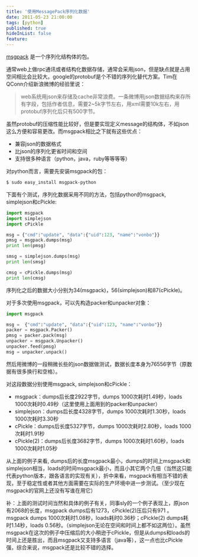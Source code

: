 ```yaml
---
title: '使用MessagePack序列化数据'
date: 2011-05-23 21:00:00
tags: [python]
published: true
hideInList: false
feature: 
---
```

[msgpack](http://msgpack.org/) 是一个序列化结构体的包。
<!-- more -->


通常web上做rpc通讯或者结构化数据存储，通常会采用json，但是缺点就是占用空间相比会比较大。google的protobuf是个不错的序列化替代方案。Tim在QConn介绍新浪微博的经验里说：

> web系统用json来存储及cache非常浪费。一条微博用json数据结构来存所有字段，包括作者信息，需要2~5k字节左右，用xml需要10k左右，用protobuf序列化后只有500字节。

虽然protobuf的压缩性能比较好，但是要实现定义message的结构体，不如json这么方便和容易更改。而msgpack相比之下就有这些优点：

* 兼容json的数据格式
* 比json的序列化更省时间和空间
* 支持很多种语言（python，java，ruby等等等等）

对python而言，需要先安装msgpack的包：

```bash
$ sudo easy_install msgpack-python
```

下面有个测试，序列化数据采用不同的方法，包括python的msgpack, simplejson和cPickle:

```python
import msgpack
import simplejson
import cPickle

msg = {"cmd":"update", "data":{"uid":123, "name":"vonbo"}}
pmsg = msgpack.dumps(msg)
print len(pmsg)

smsg = simplejson.dumps(msg)
print len(smsg)

cmsg = cPickle.dumps(msg)
print len(cmsg)
```

序列化之后的数据大小分别为34(msgpack)，56(simplejson)和87(cPickle)。

对于多次使用msgpack，可以先构造packer和unpacker对象：

```python
import msgpack

msg =  {"cmd":"update", "data":{"uid":123, "name":"vonbo"}}
packer = msgpack.Packer()
pmsg = packer.pack(msg)
unpacker = msgpack.Unpacker()
unpacker.feed(pmsg)
msg = unpacker.unpack()
```

然后用微博的一段稍微长些的json数据做测试，数据长度本身为76556字节（原数据有很多换行和空格）。

对这段数据分别使用msgpack, simplejson和cPickle：

* msgpack：dumps后长度2922字节，dumps 1000次耗时1.49秒，loads 1000次耗时0.49秒（这里使用上面用到的packer和unpacker）
* simplejson：dumps后长度4328字节，dumps 1000次耗时1.30秒，loads 1000次耗时3.30秒
* cPickle：dumps后长度5327字节，dumps 1000次耗时2.80秒，loads 1000次耗时1.91秒
* cPickle(2)：dumps后长度3682字节，dumps 1000次耗时1.60秒，loads 1000次耗时1.05秒

从上面的例子来看, dumps后的长度msgpack最小，dumps的时间上msgpack和simplejson相当，loads的时间msgpack最小，而且小其它两个几倍（当然这只能代表python版本，跟各语言的实现有关），折中来看，msgpack有相当不错的表现，至于稳定性或者其他方面需要在实际的生产环境中进一步测试。（至少现在msgpack的官网上还没有写谁在用它）

补：上面的测试时间当然和具体的例子有关，同事sly的一个例子表现上，原json有2068的长度，msgpack dumps后有1273，cPickle(2)压后只有971 。msgpack dumps 1000次耗时1.08秒，loads耗时0.36秒；cPickle(2) dumps耗时1.14秒，loads 0.56秒。（simplejson无论在空间和时间上都不如这两位）。虽然msgpack在这次的例子中压缩后的大小稍逊于cPickle，但是从dumps和loads的时间上还是胜出，而且msgpack又支持多语言（java等），这一点也比cPickle强，综合来说，msgpack还是比较不错的选择。
